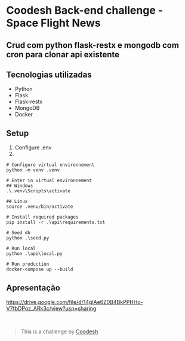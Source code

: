 # Coodesh Back-end challenge - Space Flight News

## Crud com python flask-restx e mongodb com cron para clonar api existente

## Tecnologias utilizadas

- Python
- Flask
- Flask-restx
- MongoDB
- Docker

## Setup

1. Configure .env
2.
```
# Configure virtual environnement 
python -m venv .venv

# Enter in virtual environnement
## Windows
.\.venv\Scripts\activate

## Linux
source .venv/bin/activate

# Install required packages
pip install -r .\api\requirements.txt

# Seed db
python .\seed.py

# Run local
python .\api\local.py

# Run production
docker-compose up --build
```

## Apresentação

https://drive.google.com/file/d/14gIAe6Z0B4BkPPHHo-V7fbDPoz_ARk3c/view?usp=sharing

<br>

>  This is a challenge by [Coodesh](https://coodesh.com/)
